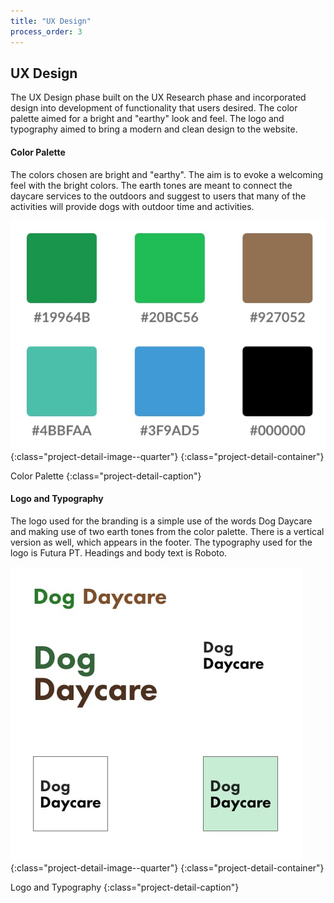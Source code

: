 ```yaml
---
title: "UX Design"
process_order: 3
---
```

## UX Design

The UX Design phase built on the UX Research phase and incorporated design into development of functionality that users desired. The color palette aimed for a bright and "earthy" look and feel. The logo and typography aimed to bring a modern and clean design to the website.

#### Color Palette

The colors chosen are bright and "earthy". The aim is to evoke a welcoming feel with the bright colors. The earth tones are meant to connect the daycare services to the outdoors and suggest to users that many of the activities will provide dogs with outdoor time and activities.

![Project UX Design](../../assets/img/dog-daycare-colors.jpg){:class="project-detail-image--quarter"}
{:class="project-detail-container"}

Color Palette
{:class="project-detail-caption"}

#### Logo and Typography

The logo used for the branding is a simple use of the words Dog Daycare and making use of two earth tones from the color palette. There is a vertical version as well, which appears in the footer. The typography used for the logo is Futura PT. Headings and body text is Roboto.

![Project UX Design](../../assets/img/dog-daycare-logo.jpg){:class="project-detail-image--quarter"}
{:class="project-detail-container"}

Logo and Typography
{:class="project-detail-caption"}